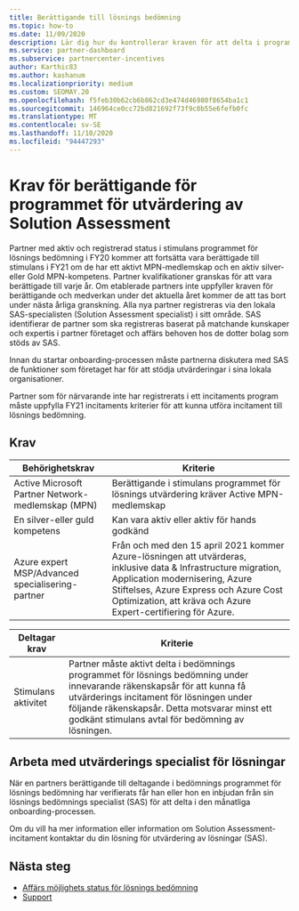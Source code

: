 ```yaml
---
title: Berättigande till lösnings bedömning
ms.topic: how-to
ms.date: 11/09/2020
description: Lär dig hur du kontrollerar kraven för att delta i programmet för utvärdering av Solution Assessment.
ms.service: partner-dashboard
ms.subservice: partnercenter-incentives
author: Karthic83
ms.author: kashanum
ms.localizationpriority: medium
ms.custom: SEOMAY.20
ms.openlocfilehash: f5feb30b62cb6b862cd3e474d46980f8654ba1c1
ms.sourcegitcommit: 146964ce0cc72bd821692f73f9c0b55e6fefb0fc
ms.translationtype: MT
ms.contentlocale: sv-SE
ms.lasthandoff: 11/10/2020
ms.locfileid: "94447293"
---
```

# <a name="eligibility-requirements-for-the-solution-assessment-incentives-program"></a>Krav för berättigande för programmet för utvärdering av Solution Assessment

Partner med aktiv och registrerad status i stimulans programmet för lösnings bedömning i FY20 kommer att fortsätta vara berättigade till stimulans i FY21 om de har ett aktivt MPN-medlemskap och en aktiv silver-eller Gold MPN-kompetens. Partner kvalifikationer granskas för att vara berättigade till varje år. Om etablerade partners inte uppfyller kraven för berättigande och medverkan under det aktuella året kommer de att tas bort under nästa årliga granskning. Alla nya partner registreras via den lokala SAS-specialisten (Solution Assessment specialist) i sitt område. SAS identifierar de partner som ska registreras baserat på matchande kunskaper och expertis i partner företaget och affärs behoven hos de dotter bolag som stöds av SAS.

Innan du startar onboarding-processen måste partnerna diskutera med SAS de funktioner som företaget har för att stödja utvärderingar i sina lokala organisationer.

Partner som för närvarande inte har registrerats i ett incitaments program måste uppfylla FY21 incitaments kriterier för att kunna utföra incitament till lösnings bedömning.

## <a name="requirements"></a>Krav

|**Behörighetskrav**|**Kriterie**|
|-----------------------|------------------|
|Active Microsoft Partner Network-medlemskap (MPN)|Berättigande i stimulans programmet för lösnings utvärdering kräver Active MPN-medlemskap|
|En silver-eller guld kompetens|Kan vara aktiv eller aktiv för hands godkänd|
|Azure expert MSP/Advanced specialisering-partner|Från och med den 15 april 2021 kommer Azure-lösningen att utvärderas, inklusive data & Infrastructure migration, Application modernisering, Azure Stiftelses, Azure Express och Azure Cost Optimization, att kräva och Azure Expert-certifiering för Azure.|

|**Deltagar krav**|**Kriterie**|
|-------------------------|-------------------------------------|
|Stimulans aktivitet|Partner måste aktivt delta i bedömnings programmet för lösnings bedömning under innevarande räkenskapsår för att kunna få utvärderings incitament för lösningen under följande räkenskapsår. Detta motsvarar minst ett godkänt stimulans avtal för bedömning av lösningen.|

## <a name="work-with-solution-assessment-specialist"></a>Arbeta med utvärderings specialist för lösningar

När en partners berättigande till deltagande i bedömnings programmet för lösnings bedömning har verifierats får han eller hon en inbjudan från sin lösnings bedömnings specialist (SAS) för att delta i den månatliga onboarding-processen.

Om du vill ha mer information eller information om Solution Assessment-incitament kontaktar du din lösning för utvärdering av lösningar (SAS).

## <a name="next-steps"></a>Nästa steg

- [Affärs möjlighets status för lösnings bedömning](chip-solution-assessment.md)
- [Support](report-problems-with-partner-center.md)










